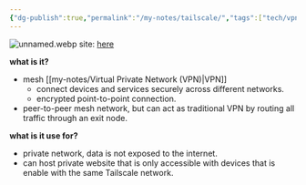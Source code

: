 ```yaml
---
{"dg-publish":true,"permalink":"/my-notes/tailscale/","tags":["tech/vpn","network"],"noteIcon":"1","created":"2025-01-22T22:31:12.068+08:00","updated":"2025-01-22T23:11:56.457+08:00"}
---
```


![unnamed.webp](/img/user/assets/unnamed.webp)
site: [here](https://tailscale.com/)

**what is it?**
- mesh [[my-notes/Virtual Private Network (VPN)\|VPN]]
	- connect devices and services securely across different networks.
	- encrypted point-to-point connection.
- peer-to-peer mesh network, but can act as traditional VPN by routing all traffic through an exit node.

**what is it use for?**
- private network, data is not exposed to the internet.
- can host private website that is only accessible with devices that is enable with the same Tailscale network.